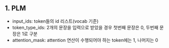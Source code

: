 ## 1. PLM
- input_ids: token들의 id 리스트(vocab 기준)
- token_type_ids: 2개의 문장을 입력으로 받았을 경우 첫번째 문장은 0, 두번째 문장은 1로 구분
- attention_mask: attention 연산이 수행되어야 하는 token에는 1, 나머지는 0
